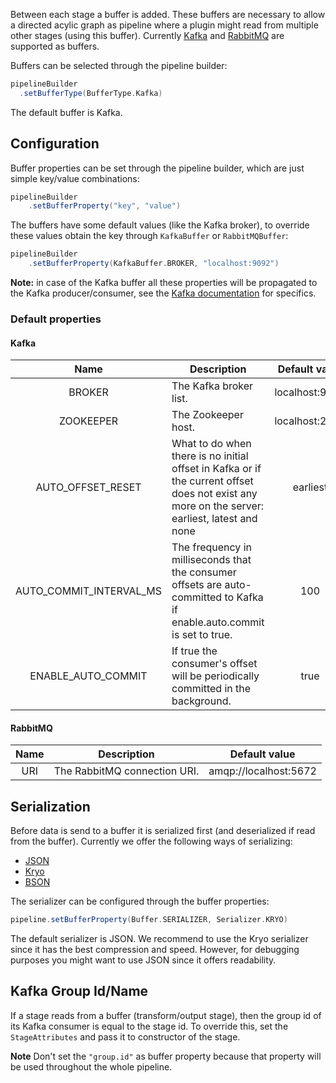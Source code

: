 Between each stage a buffer is added. These buffers are necessary to allow a directed acylic graph as pipeline where a plugin might read from multiple other stages (using this buffer). Currently [Kafka](https://kafka.apache.org/) and [RabbitMQ](https://www.rabbitmq.com/) are supported as buffers.

Buffers can be selected through the pipeline builder:
```scala
pipelineBuilder
  .setBufferType(BufferType.Kafka)
```

The default buffer is Kafka. 

## Configuration
Buffer properties can be set through the pipeline builder, which are just simple key/value combinations:
```scala 
pipelineBuilder
    .setBufferProperty("key", "value")
```
The buffers have some default values (like the Kafka broker), to override these values obtain the key through `KafkaBuffer` or `RabbitMQBuffer`:
```scala 
pipelineBuilder
    .setBufferProperty(KafkaBuffer.BROKER, "localhost:9092")
```

**Note:** in case of the Kafka buffer all these properties will be propagated to the Kafka producer/consumer, see the [Kafka documentation](https://kafka.apache.org/documentation/#configuration) for specifics.
### Default properties

#### Kafka
|           Name          | Description                                                                                                                                   |  Default value |
|:-----------------------:|-----------------------------------------------------------------------------------------------------------------------------------------------|:--------------:|
| BROKER                  | The Kafka broker list.                                                                                                                        | localhost:9092 |
| ZOOKEEPER               | The Zookeeper host.                                                                                                                           | localhost:2181 |
| AUTO_OFFSET_RESET       | What to do when there is no initial offset in Kafka or if the current offset does not exist any more on the server: earliest, latest and none | earliest       |
| AUTO_COMMIT_INTERVAL_MS | The frequency in milliseconds that the consumer offsets are auto-committed to Kafka if enable.auto.commit is set to true.                     | 100            |
| ENABLE_AUTO_COMMIT      | If true the consumer's offset will be periodically committed in the background.                                                               | true           |

#### RabbitMQ
| Name | Description                  |     Default value     |
|:----:|------------------------------|:---------------------:|
| URI  | The RabbitMQ connection URI. | amqp://localhost:5672 |

## Serialization
Before data is send to a buffer it is serialized first (and deserialized if read from the buffer). Currently we offer the following ways of serializing: 

- [JSON](https://www.json.org/)
- [Kryo](https://github.com/EsotericSoftware/kryo)
- [BSON](http://bsonspec.org/)

The serializer can be configured through the buffer properties: 

```scala
pipeline.setBufferProperty(Buffer.SERIALIZER, Serializer.KRYO)
```

The default serializer is JSON. 
We recommend to use the Kryo serializer since it has the best compression and speed. However, for debugging purposes you might want to use JSON since it offers readability.

## Kafka Group Id/Name
If a stage reads from a buffer (transform/output stage), then the group id of its Kafka consumer is equal to the stage id.
To override this, set the `StageAttributes` and pass it to constructor of the stage. 

**Note** Don't set the `"group.id"` as buffer property because that property will be used throughout the whole pipeline. 
